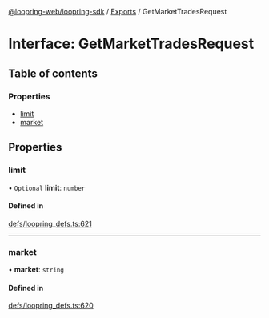 [@loopring-web/loopring-sdk](../README.md) / [Exports](../modules.md) / GetMarketTradesRequest

# Interface: GetMarketTradesRequest

## Table of contents

### Properties

- [limit](GetMarketTradesRequest.md#limit)
- [market](GetMarketTradesRequest.md#market)

## Properties

### limit

• `Optional` **limit**: `number`

#### Defined in

[defs/loopring_defs.ts:621](https://github.com/Loopring/loopring_sdk/blob/02976c9/src/defs/loopring_defs.ts#L621)

___

### market

• **market**: `string`

#### Defined in

[defs/loopring_defs.ts:620](https://github.com/Loopring/loopring_sdk/blob/02976c9/src/defs/loopring_defs.ts#L620)
